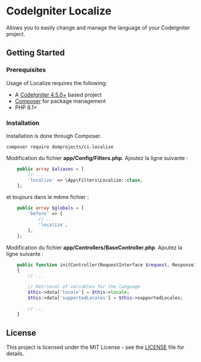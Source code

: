 # CodeIgniter Localize

Allows you to easily change and manage the language of your CodeIgniter project.

## Getting Started

### Prerequisites

Usage of Localize requires the following:

- A [CodeIgniter 4.5.0+](https://github.com/codeigniter4/CodeIgniter4/) based project
- [Composer](https://getcomposer.org/) for package management
- PHP 8.1+

### Installation

Installation is done through Composer.

```console
composer require domprojects/ci-localize
```

Modification du fichier **app/Config/Filters.php**. Ajoutez la ligne suivante :

```php
    public array $aliases = [
        // ...
        'localize' => \App\Filters\Localize::class,
    ];
```

et toujours dans le même fichier :

```php
    public array $globals = [
        'before' => [
            // ...
            'localize',
        ],
    ];
```

Modification du fichier **app/Controllers/BaseController.php**. Ajoutez la ligne suivante :

```php
    public function initController(RequestInterface $request, ResponseInterface $response, LoggerInterface $logger)
    {
        // ...

        // Retrieval of variables for the language
        $this->data['locale'] = $this->locale;
        $this->data['supportedLocales'] = $this->supportedLocales;

        // ...
    }
```

## License

This project is licensed under the MIT License - see the [LICENSE](LICENSE) file for details.
